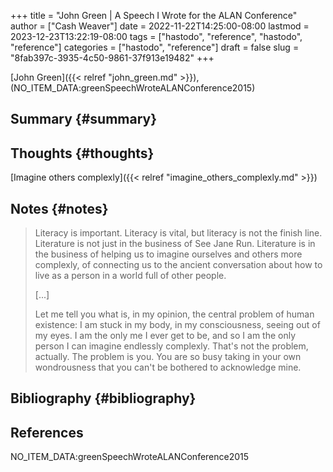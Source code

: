 +++
title = "John Green | A Speech I Wrote for the ALAN Conference"
author = ["Cash Weaver"]
date = 2022-11-22T14:25:00-08:00
lastmod = 2023-12-23T13:22:19-08:00
tags = ["hastodo", "reference", "hastodo", "reference"]
categories = ["hastodo", "reference"]
draft = false
slug = "8fab397c-3935-4c50-9861-37f913e19482"
+++

[John Green]({{< relref "john_green.md" >}}), (NO_ITEM_DATA:greenSpeechWroteALANConference2015)


## Summary {#summary}


## Thoughts {#thoughts}

[Imagine others complexly]({{< relref "imagine_others_complexly.md" >}})


## Notes {#notes}

> Literacy is important. Literacy is vital, but literacy is not the finish line. Literature is not just in the business of See Jane Run. Literature is in the business of helping us to imagine ourselves and others more complexly, of connecting us to the ancient conversation about how to live as a person in a world full of other people.
>
> [...]
>
> Let me tell you what is, in my opinion, the central problem of human existence: I am stuck in my body, in my consciousness, seeing out of my eyes. I am the only me I ever get to be, and so I am the only person I can imagine endlessly complexly. That's not the problem, actually. The problem is you. You are so busy taking in your own wondrousness that you can't be bothered to acknowledge mine.


## Bibliography {#bibliography}

## References

<style>.csl-entry{text-indent: -1.5em; margin-left: 1.5em;}</style><div class="csl-bib-body">
  <div class="csl-entry">NO_ITEM_DATA:greenSpeechWroteALANConference2015</div>
</div>
